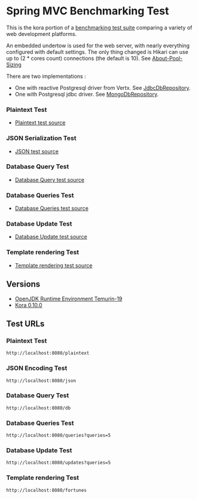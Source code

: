 # Spring MVC Benchmarking Test

This is the kora portion of a [benchmarking test suite](../) comparing a variety of web development platforms.

An embedded undertow is used for the web server, with nearly everything configured with default settings.
The only thing changed is Hikari can use up to (2 * cores count) connections (the default is 10).
See [About-Pool-Sizing](https://github.com/brettwooldridge/HikariCP/wiki/About-Pool-Sizing)

There are two implementations :
* One with reactive Postgresql driver from Vertx. See [JdbcDbRepository](src/main/java/hello/JdbcDbRepository.java).
* One with Postgresql jdbc driver. See [MongoDbRepository](src/main/java/hello/MongoDbRepository.java).

### Plaintext Test

* [Plaintext test source](src/main/java/hello/HelloController.java)

### JSON Serialization Test

* [JSON test source](src/main/java/hello/HelloController.java)

### Database Query Test

* [Database Query test source](src/main/java/hello/HelloController.java)

### Database Queries Test

* [Database Queries test source](src/main/java/hello/HelloController.java)

### Database Update Test

* [Database Update test source](src/main/java/hello/HelloController.java)

### Template rendering Test

* [Template rendering test source](src/main/java/hello/HelloController.java)

## Versions

* [OpenJDK Runtime Environment Temurin-19](https://adoptium.net/es/temurin/releases/?version=19)
* [Kora 0.10.0](http://github.com/Tinkoff/kora)

## Test URLs

### Plaintext Test

    http://localhost:8080/plaintext

### JSON Encoding Test

    http://localhost:8080/json

### Database Query Test

    http://localhost:8080/db

### Database Queries Test

    http://localhost:8080/queries?queries=5

### Database Update Test

    http://localhost:8080/updates?queries=5

### Template rendering Test

    http://localhost:8080/fortunes

